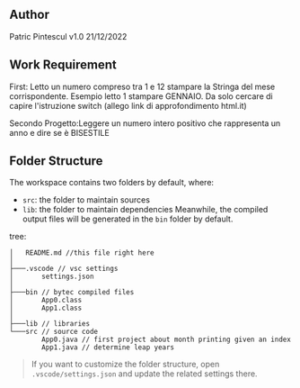 ## Author

Patric Pintescul
v1.0 21/12/2022

## Work Requirement

First:
Letto un numero compreso tra 1 e 12 stampare la Stringa del mese corrispondente.
Esempio letto 1 stampare GENNAIO.
Da solo cercare di capire l'istruzione switch (allego link di approfondimento html.it)

Secondo Progetto:Leggere un numero intero positivo che rappresenta un anno e dire se è BISESTILE

## Folder Structure

The workspace contains two folders by default, where:

- `src`: the folder to maintain sources
- `lib`: the folder to maintain dependencies
Meanwhile, the compiled output files will be generated in the `bin` folder by default.

tree:
```.
│   README.md //this file right here
│   
├───.vscode // vsc settings
│       settings.json
│       
├───bin // bytec compiled files
│       App0.class
│       App1.class
│
├───lib // libraries
└───src // source code
        App0.java // first project about month printing given an index
        App1.java // determine leap years
```


> If you want to customize the folder structure, open `.vscode/settings.json` and update the related settings there.
